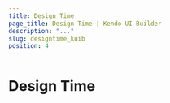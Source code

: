 ```yaml
---
title: Design Time
page_title: Design Time | Kendo UI Builder
description: "..."
slug: designtime_kuib
position: 4
---
```


# Design Time
